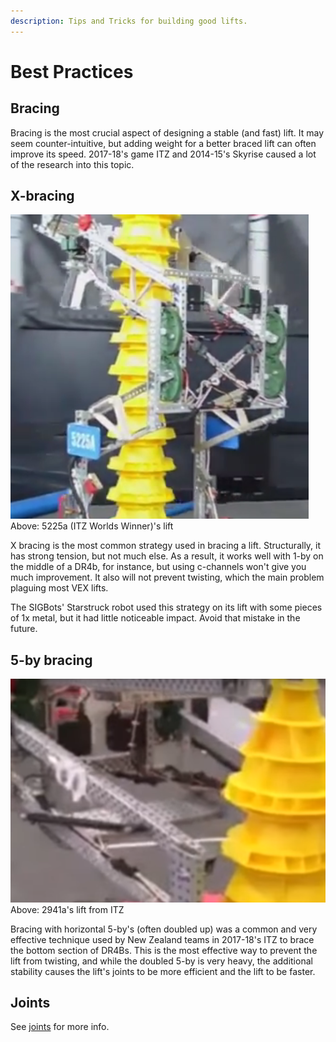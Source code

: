 ```yaml
---
description: Tips and Tricks for building good lifts.
---
```


# Best Practices

## Bracing

Bracing is the most crucial aspect of designing a stable (and fast) lift. It may seem counter-intuitive, but adding weight for a better braced lift can often improve its speed. 
2017-18's game ITZ and 2014-15's Skyrise caused a lot of the research into this topic.

## X-bracing

![5225a Lift](../../.gitbook/assets/5225aLift.png)
Above: 5225a (ITZ Worlds Winner)'s lift

X bracing is the most common strategy used in bracing a lift. Structurally, it has strong tension, but not much else. As a result, it works well with 1-by on the middle of a DR4b, for instance, but using c-channels won't give you much improvement. It also will not prevent twisting, which the main problem plaguing most VEX lifts.

The SIGBots' Starstruck robot used this strategy on its lift with some pieces of 1x metal, but it had little noticeable impact. Avoid that mistake in the future.

## 5-by bracing

![2941a Lift](../../.gitbook/assets/2941aLift.png)
Above: 2941a's lift from ITZ

Bracing with horizontal 5-by's (often doubled up) was a common and very effective technique used by New Zealand teams in 2017-18's ITZ to brace the bottom section of DR4Bs. This is the most effective way to prevent the lift from twisting, and while the doubled 5-by is very heavy, the additional stability causes the lift's joints to be more efficient and the lift to be faster. 

## Joints

See [joints](../joints.md) for more info.
